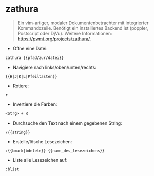 # zathura

> Ein vim-artiger, modaler Dokumentenbetrachter mit integrierter Kommandozeile.
> Benötigt ein installiertes Backend ist (poppler, Postscript oder DjVu).
> Weitere Informationen: <https://pwmt.org/projects/zathura/>.

- Öffne eine Datei:

`zathura {{pfad/zur/datei}}`

- Navigiere nach links/oben/unten/rechts:

`{{H|J|K|L|Pfeiltasten}}`

- Rotiere:

`r`

- Invertiere die Farben:

`<Strg> + R`

- Durchsuche den Text nach einem gegebenen String:

`/{{string}}`

- Erstelle/lösche Lesezeichen:

`:{{bmark|bdelete}} {{name_des_lesezeichens}}`

- Liste alle Lesezeichen auf:

`:blist`

